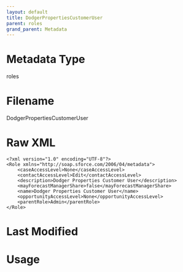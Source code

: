 ```yaml
---
layout: default
title: DodgerPropertiesCustomerUser
parent: roles
grand_parent: Metadata
---
```

# Metadata Type
roles


# Filename 
DodgerPropertiesCustomerUser


# Raw XML
```
<?xml version="1.0" encoding="UTF-8"?>
<Role xmlns="http://soap.sforce.com/2006/04/metadata">
    <caseAccessLevel>None</caseAccessLevel>
    <contactAccessLevel>Edit</contactAccessLevel>
    <description>Dodger Properties Customer User</description>
    <mayForecastManagerShare>false</mayForecastManagerShare>
    <name>Dodger Properties Customer User</name>
    <opportunityAccessLevel>None</opportunityAccessLevel>
    <parentRole>Admin</parentRole>
</Role>
```


# Last Modified


# Usage
